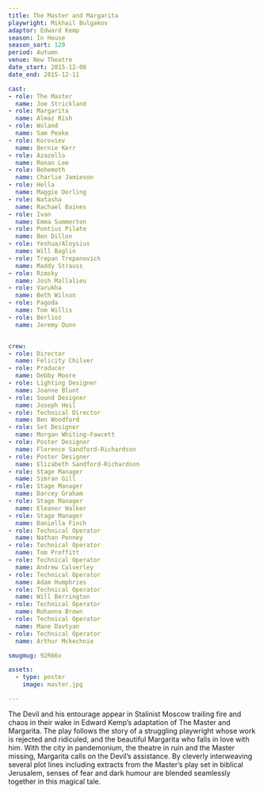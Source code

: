 ```yaml
---
title: The Master and Margarita
playwright: Mikhail Bulgakov
adaptor: Edward Kemp
season: In House
season_sort: 120
period: Autumn
venue: New Theatre
date_start: 2015-12-08
date_end: 2015-12-11

cast:
- role: The Master
  name: Joe Strickland
- role: Margarita
  name: Almaz Rish
- role: Woland
  name: Sam Peake
- role: Koroviev
  name: Bernie Kerr
- role: Azazello
  name: Ronan Lee
- role: Behemoth
  name: Charlie Jamieson
- role: Hella
  name: Maggie Dorling
- role: Natasha
  name: Rachael Baines
- role: Ivan
  name: Emma Summerton
- role: Pontius Pilate
  name: Ben Dillon
- role: Yeshua/Aloysius
  name: Will Baglin
- role: Trepan Trepanovich
  name: Maddy Strauss
- role: Rimsky
  name: Josh Mallalieu
- role: Varukha
  name: Beth Wilson
- role: Pagoda
  name: Tom Willis
- role: Berlioz
  name: Jeremy Dunn


crew:
- role: Director
  name: Felicity Chilver
- role: Producer
  name: Debby Moore
- role: Lighting Designer
  name: Joanne Blunt
- role: Sound Designer
  name: Joseph Heil
- role: Technical Director
  name: Ben Woodford
- role: Set Designer
  name: Morgan Whiting-Fawcett
- role: Poster Designer
  name: Florence Sandford-Richardson
- role: Poster Designer
  name: Elizabeth Sandford-Richardson
- role: Stage Manager
  name: Simran Gill
- role: Stage Manager
  name: Darcey Graham
- role: Stage Manager
  name: Eleanor Walker
- role: Stage Manager
  name: Daniella Finch
- role: Technical Operator
  name: Nathan Penney
- role: Technical Operator
  name: Tom Proffitt
- role: Technical Operator
  name: Andrew Calverley
- role: Technical Operator
  name: Adam Humphries
- role: Technical Operator
  name: Will Berrington
- role: Technical Operator
  name: Rohanna Brown
- role: Technical Operator
  name: Mane Davtyan
- role: Technical Operator
  name: Arthur Mckechnie

smugmug: 92R66x

assets:
  - type: poster
    image: master.jpg

---
```


The Devil and his entourage appear in Stalinist Moscow trailing fire and chaos in their wake in Edward Kemp’s adaptation of The Master and Margarita. The play follows the story of a struggling playwright whose work is rejected and ridiculed, and the beautiful Margarita who falls in love with him. With the city in pandemonium, the theatre in ruin and the Master missing, Margarita calls on the Devil’s assistance. By cleverly interweaving several plot lines including extracts from the Master’s play set in biblical Jerusalem, senses of fear and dark humour are blended seamlessly together in this magical tale.
